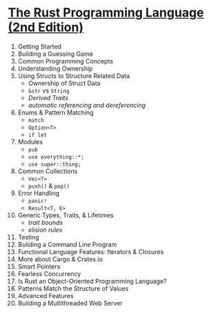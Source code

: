 # [The Rust Programming Language (2nd Edition)](https://doc.rust-lang.org/book/second-edition/foreword.html)

1. Getting Started
2. Building a Guessing Game
3. Common Programming Concepts
4. Understanding Ownership
5. Using Structs to Structure Related Data
    - Ownership of Struct Data
    - `&str` vs `String`
    - *Derived Traits*
    - *automatic referencing and dereferencing*
6. Enums & Pattern Matching
    - `match`
    - `Option<T>`
    - `if let`
7. Modules
    - `pub`
    - `use everything::*;`
    - `use super::thing;`
8. Common Collections
    - `Vec<T>`
    - `push()` & `pop()`
9. Error Handling
    - `panic!`
    - `Result<T, E>`
10. Generic Types, Traits, & Lifetimes
    - *trait bounds*
    - *elision rules* 
11. Testing
12. Building a Command Line Program
13. Functional Language Features: Iterators & Closures
14. More about Cargo & Crates.io
15. Smart Pointers
16. Fearless Concurrency
17. Is Rust an Object-Oriented Programming Language?
18. Patterns Match the Structure of Values
19. Advanced Features
20. Building a Multithreaded Web Server

